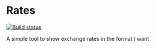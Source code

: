 # Rates

[![Build status](https://ci.appveyor.com/api/projects/status/85v6be66kwl0lm6y?svg=true)](https://ci.appveyor.com/project/JamesFenton/currencypal)

A simple tool to show exchange rates in the format I want